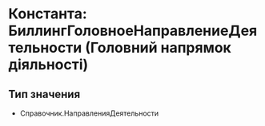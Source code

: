 ﻿# Константа: БиллингГоловноеНаправлениеДеятельности (Головний напрямок діяльності)

## Тип значения

- Справочник.НаправленияДеятельности

